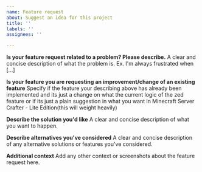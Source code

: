 ```yaml
---
name: Feature request
about: Suggest an idea for this project
title: ''
labels: ''
assignees: ''

---
```


**Is your feature request related to a problem? Please describe.**
A clear and concise description of what the problem is. Ex. I'm always frustrated when [...]

**Is your feature you are requesting an improvement/change of an existing feature**
Specify if the feature your describing above has already been implemented and its just a change on what the current logic of the zed feature or if its just a plain suggestion in what you want in Minecraft Server Crafter - Lite Edition(this will weight heavily) 

**Describe the solution you'd like**
A clear and concise description of what you want to happen.

**Describe alternatives you've considered**
A clear and concise description of any alternative solutions or features you've considered.

**Additional context**
Add any other context or screenshots about the feature request here.
